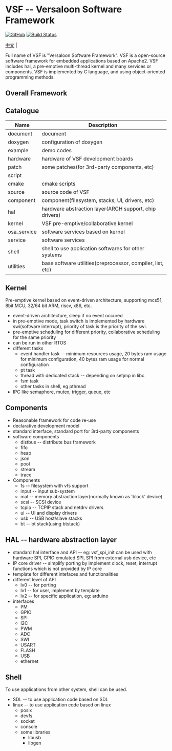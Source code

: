 # VSF -- Versaloon Software Framework
[![GitHub](https://img.shields.io/github/license/vsfteam/vsf.svg)](https://github.com/vsfteam/vsf/blob/master/LICENSE)
[![Build Status](https://github.com/vsfteam/vsf/actions/workflows/vsf-actions.yml/badge.svg)](https://github.com/vsfteam/vsf/actions/workflows/vsf-actions.yml)

[中文](README_zh.md) |

Full name of VSF is "Versaloon Software Framework". VSF is a open-source software framework for embedded applications based on Apache2. VSF includes hal, a pre-emptive multi-thread kernel and many services or components. VSF is implemented by C language, and using object-oriented programming methods.

## Overall Framework


## Catalogue
| Name           | Description                                               |
| -------------- | --------------------------------------------------------- |
| document       | document                                                  |
| doxygen        | configuration of doxygen                                  |
| example        | demo codes                                                |
| hardware       | hardware of VSF development boards                        |
| patch          | some patches(for 3rd-party components, etc)               |
| script         |                                                           |
|   cmake        | cmake scripts                                             |
| source         | source code of VSF                                        |
|   component    | component(filesystem, stacks, UI, drivers, etc)           |
|   hal          | hardware abstraction layer(ARCH support, chip drivers)    |
|   kernel       | VSF pre-emptive/collaborative kernel                      |
|   osa_service  | software services based on kernel                         |
|   service      | software services                                         |
|   shell        | shell to use application softwares for other systems      |
|   utilities    | base software utilities(preprocessor, compiler, list, etc)|

## Kernel
Pre-emptive kernel based on event-driven architecture, supporting mcs51, 8bit MCU, 32/64 bit ARM, riscv, x86, etc.

- event-driven architecture, sleep if no event occured
- in pre-emptive mode, task switch is implemented by hardware swi(software interrupt), priority of task is the priority of the swi.
- pre-emptive scheduling for different priority, collaborative scheduling for the same priority
- can be run in other RTOS
- different tasks
  - event handler task -- minimum resources usage, 20 bytes ram usage for minimum configuration, 40 bytes ram usage for normal configuration
  - pt task
  - thread with dedicated stack -- depending on setjmp in libc
  - fsm task
  - other tasks in shell, eg pthread
- IPC like semaphore, mutex, trigger, queue, etc

## Components
- Reasonable framework for code re-use
- declarative development model
- standard interface, standard port for 3rd-party components
- software components
  - distbus -- distribute bus framework
  - fifo
  - heap
  - json
  - pool
  - stream
  - trace
- Components
  - fs -- filesystem with vfs support
  - input -- input sub-system
  - mal -- memory abstraction layer(normally known as 'block' device)
  - scsi -- SCSI device
  - tcpip -- TCPIP stack and netdrv drivers
  - ui -- UI and display drivers
  - usb -- USB host/slave stacks
  - bt -- bt stack(using btstack)

## HAL -- hardware abstraction layer
- standard hal interface and API -- eg: vsf_spi_init can be used with hardware SPI, GPIO emulated SPI, SPI from external usb device, etc
- IP core driver -- simplify porting by implement clock, reset, interrupt functions which is not provided by IP core
- template for different intefaces and functionalities
- different level of API
  - lv0 -- for porting
  - lv1 -- for user, implement by template
  - lv2 -- for specific application, eg: arduino
- interfaces
  - PM
  - GPIO
  - SPI
  - I2C
  - PWM
  - ADC
  - SWI
  - USART
  - FLASH
  - USB
  - ethernet

## Shell
To use applications from other system, shell can be used.

- SDL -- to use application code based on SDL
- linux -- to use application code based on linux
  - posix
  - devfs
  - socket
  - console
  - some libraries
    - libusb
    - libgen
